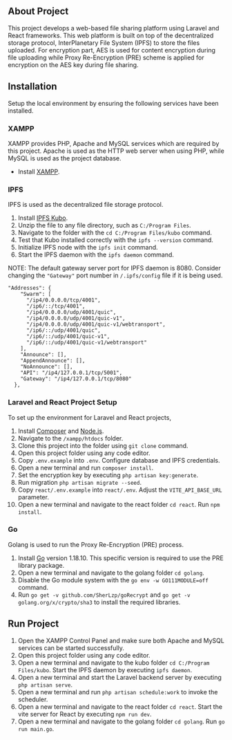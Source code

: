 ## About Project

This project develops a web-based file sharing platform using Laravel and React frameworks. This web platform is built on top of the decentralized storage protocol, InterPlanetary File System (IPFS) to store the files uploaded. For encryption part, AES is used for content encryption during file uploading while Proxy Re-Encryption (PRE) scheme is applied for encryption on the AES key during file sharing. 

## Installation

Setup the local environment by ensuring the following services have been installed.

### XAMPP

XAMPP provides PHP, Apache and MySQL services which are required by this project. Apache is used as the HTTP web server when using PHP, while MySQL is used as the project database. 

- Install [XAMPP](https://www.apachefriends.org/download.html).

### IPFS

IPFS is used as the decentralized file storage protocol. 

1. Install [IPFS Kubo](https://docs.ipfs.tech/install/command-line/#install-official-binary-distributions).
2. Unzip the file to any file directory, such as `C:/Program Files`.
3. Navigate to the folder with the `cd C:/Program Files/kubo` command.
4. Test that Kubo installed correctly with the `ipfs --version` command.
5. Initialize IPFS node with the `ipfs init` command.
6. Start the IPFS daemon with the `ipfs daemon` command.

NOTE: The default gateway server port for IPFS daemon is 8080. Consider changing the `"Gateway"` port number in `/.ipfs/config` file if it is being used. 

```
"Addresses": {
    "Swarm": [
      "/ip4/0.0.0.0/tcp/4001",
      "/ip6/::/tcp/4001",
      "/ip4/0.0.0.0/udp/4001/quic",
      "/ip4/0.0.0.0/udp/4001/quic-v1",
      "/ip4/0.0.0.0/udp/4001/quic-v1/webtransport",
      "/ip6/::/udp/4001/quic",
      "/ip6/::/udp/4001/quic-v1",
      "/ip6/::/udp/4001/quic-v1/webtransport"
    ],
    "Announce": [],
    "AppendAnnounce": [],
    "NoAnnounce": [],
    "API": "/ip4/127.0.0.1/tcp/5001",
    "Gateway": "/ip4/127.0.0.1/tcp/8080"
  },
```

### Laravel and React Project Setup

To set up the environment for Laravel and React projects, 

1. Install [Composer](https://getcomposer.org/download/) and [Node.js](https://nodejs.org/en).
2. Navigate to the `/xampp/htdocs` folder.
3. Clone this project into the folder using `git clone` command.
4. Open this project folder using any code editor.
5. Copy `.env.example` into `.env`. Configure database and IPFS credentials.
6. Open a new terminal and run `composer install`.
7. Set the encryption key by executing `php artisan key:generate`.
8. Run migration `php artisan migrate --seed`.
9. Copy `react/.env.example` into `react/.env`. Adjust the `VITE_API_BASE_URL` parameter.
10. Open a new terminal and navigate to the react folder `cd react`. Run `npm install`.

### Go

Golang is used to run the Proxy Re-Encryption (PRE) process. 

1. Install [Go](https://go.dev/dl/) version 1.18.10. This specific version is required to use the PRE library package.
2. Open a new terminal and navigate to the golang folder `cd golang`. 
3. Disable the Go module system with the `go env -w GO111MODULE=off` command.
4. Run `go get -v github.com/SherLzp/goRecrypt` and `go get -v golang.org/x/crypto/sha3` to install the required libraries.

## Run Project

1. Open the XAMPP Control Panel and make sure both Apache and MySQL services can be started successfully.
2. Open this project folder using any code editor.
3. Open a new terminal and navigate to the kubo folder `cd C:/Program Files/kubo`. Start the IPFS daemon by executing `ipfs daemon`.
4. Open a new terminal and start the Laravel backend server by executing `php artisan serve`.
5. Open a new terminal and run `php artisan schedule:work` to invoke the scheduler. 
6. Open a new terminal and navigate to the react folder `cd react`. Start the vite server for React by executing `npm run dev`.
7. Open a new terminal and navigate to the golang folder `cd golang`. Run `go run main.go`.  
